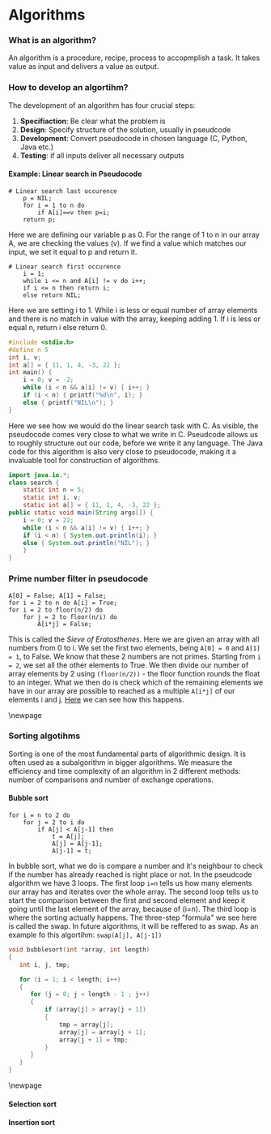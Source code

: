 # Algorithms

### What is an algorithm?

An algorithm is a procedure, recipe, process to accopmplish a task. It takes value as input and delivers a value as output.

### How to develop an algortihm?

The development of an algorithm has four crucial steps:

1. **Specifiaction**: Be clear what the problem is
2. **Design**: Specify structure of the solution, usually in pseudcode
3. **Development**: Convert pseudocode in chosen language (C, Python, Java etc.)
4. **Testing**:  if all inputs deliver all necessary outputs

#### Example: Linear search in Pseudocode

```Pseudocode
# Linear search last occurence
    p = NIL;                        
    for i = 1 to n do               
        if A[i]==v then p=i;        
    return p;                     
```
Here we are defining our variable p as 0. For the range of 1 to n in our array A, we are checking the values (v). If we find a value which matches our input, we set it equal to p and return it.


```Pseudocode
# Linear search first occurence
    i = 1;
    while i <= n and A[i] != v do i++;
    if i <= n then return i;
    else return NIL;
```
Here we are setting i to 1. While i is less  or equal number of array elements and there is no match in value with the array, keeping adding 1. If i is less or equal n, return i else return 0.

```C
#include <stdio.h>
#define n 5
int i, v;
int a[] = { 11, 1, 4, -3, 22 };
int main() {
    i = 0; v = -2;
    while (i < n && a[i] != v) { i++; }
    if (i < n) { printf("%d\n", i); }
    else { printf("NIL\n"); }
}
```
Here we see how we would do the linear search task with C. As visible, the pseudocode comes very close to what we write in C. Pseudcode allows us to roughly structure out our code, before we write it any language. The Java code for this algorithm is also very close to pseudocode, making it a invaluable tool for construction of algorithms.

```Java
import java.io.*;
class search {
    static int n = 5;
    static int i, v;
    static int a[] = { 11, 1, 4, -3, 22 };
public static void main(String args[]) {
    i = 0; v = 22;
    while (i < n && a[i] != v) { i++; }
    if (i < n) { System.out.println(i); }
    else { System.out.println("NIL"); }
    }
}
```

### Prime number filter in pseudocode

```Pseudocode
A[0] = False; A[1] = False;
for i = 2 to n do A[i] = True;
for i = 2 to floor(n/2) do
    for j = 2 to floor(n/i) do
        A[i*j] = False;
```
This is called the *Sieve of Eratosthenes*. Here we are given an array with all numbers from 0 to i. We set the first two elements, being ```A[0] = 0``` and ```A[1] = 1```, to False. We know that these 2 numbers are not primes. Starting from ```i = 2```, we set all the other elements to True. We then divide our number of array elements by 2 using ```(floor(n/2))``` - the floor function rounds the float to an integer. What we then do is check which of the remaining elements we have in our array are possible to reached as a multiple ```A[i*j]``` of our elements i and j. [Here](https://upload.wikimedia.org/wikipedia/commons/b/b9/Sieve_of_Eratosthenes_animation.gif) we can see how this happens. 

\newpage

### Sorting algotihms

Sorting is one of the most fundamental parts of algorithmic design. It is often used as a subalgorithm in bigger algorithms. We measure the efficiency and time complexity of an algorithm in 2 different methods: number of comparisons and number of exchange operations.

#### Bubble sort

```
for i = n to 2 do
    for j = 2 to i do
        if A[j] < A[j-1] then
            t = A[j];
            A[j] = A[j-1];
            A[j-1] = t;
```

In bubble sort, what we do is compare a number and it's neighbour to check if the number has already reached is right place or not.  In the pseudcode algorithm we have 3 loops. The first loop ```i=n``` tells us how many elements our array has and iterates over the whole array. The second loop tells us to start the comparison between the first and second element and keep it going until the last element of the array, because of (i=n). The third loop is where the sorting actually happens. The three-step "formula" we see here is called the swap. In future algorithms, it will be reffered to as swap. As an example fo this algortihm: ```swap(A[j], A[j-1])```

```C
void bubblesort(int *array, int length)  
{
   int i, j, tmp;

   for (i = 1; i < length; i++)
   {
      for (j = 0; j < length - 1 ; j++) 
      {
          if (array[j] > array[j + 1]) 
          {
              tmp = array[j];
              array[j] = array[j + 1];
              array[j + 1] = tmp;
          }
      }
   }
}
```
\newpage

#### Selection sort

#### Insertion sort

